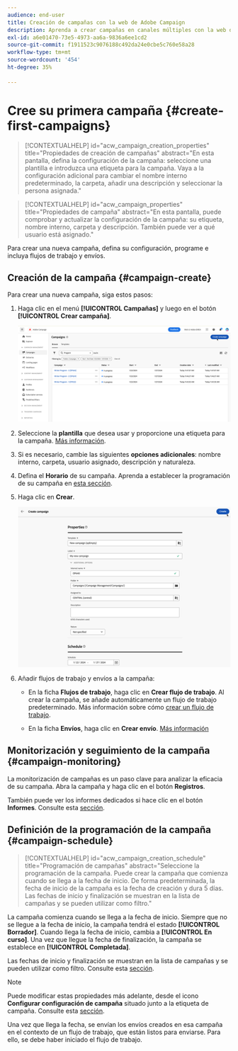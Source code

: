 ```yaml
---
audience: end-user
title: Creación de campañas con la web de Adobe Campaign
description: Aprenda a crear campañas en canales múltiples con la web de Adobe Campaign
exl-id: a6e01470-73e5-4973-aa6a-9836a6ee1cd2
source-git-commit: f1911523c9076188c492da24e0cbe5c760e58a28
workflow-type: tm+mt
source-wordcount: '454'
ht-degree: 35%

---
```


# Cree su primera campaña {#create-first-campaigns}

>[!CONTEXTUALHELP]
>id="acw_campaign_creation_properties"
>title="Propiedades de creación de campañas"
>abstract="En esta pantalla, defina la configuración de la campaña: seleccione una plantilla e introduzca una etiqueta para la campaña. Vaya a la configuración adicional para cambiar el nombre interno predeterminado, la carpeta, añadir una descripción y seleccionar la persona asignada."

>[!CONTEXTUALHELP]
>id="acw_campaign_properties"
>title="Propiedades de campaña"
>abstract="En esta pantalla, puede comprobar y actualizar la configuración de la campaña: su etiqueta, nombre interno, carpeta y descripción. También puede ver a qué usuario está asignado."

Para crear una nueva campaña, defina su configuración, programe e incluya flujos de trabajo y envíos.

## Creación de la campaña {#campaign-create}

Para crear una nueva campaña, siga estos pasos:

1. Haga clic en el menú **[!UICONTROL Campañas]** y luego en el botón **[!UICONTROL Crear campaña]**.

   ![Captura de pantalla que muestra el botón &quot;Crear campaña&quot; en el menú Campañas](assets/create-campaign-button.png)

1. Seleccione la **plantilla** que desea usar y proporcione una etiqueta para la campaña. [Más información](manage-campaigns.md#manage-campaign-templates).
1. Si es necesario, cambie las siguientes **opciones adicionales**: nombre interno, carpeta, usuario asignado, descripción y naturaleza.
1. Defina el **Horario** de su campaña. Aprenda a establecer la programación de su campaña en [esta sección](#campaign-schedule).
1. Haga clic en **Crear**.

   ![Captura de pantalla que muestra la pantalla de propiedades de la campaña, incluidos los campos de nombre interno, carpeta, usuario asignado, descripción y naturaleza.](assets/create-a-campaign-properties.png)

1. Añadir flujos de trabajo y envíos a la campaña:

   * En la ficha **Flujos de trabajo**, haga clic en **Crear flujo de trabajo**. Al crear la campaña, se añade automáticamente un flujo de trabajo predeterminado. Más información sobre cómo [crear un flujo de trabajo](../workflows/create-workflow.md).

   * En la ficha **Envíos**, haga clic en **Crear envío**. [Más información](../msg/gs-messages.md)

## Monitorización y seguimiento de la campaña {#campaign-monitoring}

La monitorización de campañas es un paso clave para analizar la eficacia de su campaña. Abra la campaña y haga clic en el botón **Registros**.

También puede ver los informes dedicados si hace clic en el botón **Informes**. Consulte esta [sección](../reporting/campaign-reports.md).

## Definición de la programación de la campaña {#campaign-schedule}

>[!CONTEXTUALHELP]
>id="acw_campaign_creation_schedule"
>title="Programación de campañas"
>abstract="Seleccione la programación de la campaña. Puede crear la campaña que comienza cuando se llega a la fecha de inicio. De forma predeterminada, la fecha de inicio de la campaña es la fecha de creación y dura 5 días. Las fechas de inicio y finalización se muestran en la lista de campañas y se pueden utilizar como filtro."

La campaña comienza cuando se llega a la fecha de inicio. Siempre que no se llegue a la fecha de inicio, la campaña tendrá el estado **[!UICONTROL Borrador]**. Cuando llega la fecha de inicio, cambia a **[!UICONTROL En curso]**. Una vez que llegue la fecha de finalización, la campaña se establece en **[!UICONTROL Completada]**.

Las fechas de inicio y finalización se muestran en la lista de campañas y se pueden utilizar como filtro. Consulte esta [sección](manage-campaigns.md#access-campaigns).

>[!NOTE]
>
>Puede modificar estas propiedades más adelante, desde el icono **Configurar configuración de campaña** situado junto a la etiqueta de campaña. Consulte esta [sección](gs-campaigns.md#campaign-dashboard).

Una vez que llega la fecha, se envían los envíos creados en esa campaña en el contexto de un flujo de trabajo, que están listos para enviarse. Para ello, se debe haber iniciado el flujo de trabajo.

<!--
    +++WORKF
++screen
## Create a cross-channel campaign {#cross-channel-campaign}

In a cross-channel campaign, a single marketing communication uses different channels. Data is passed between the channels. The customer receives communication through multiple channels based on, for example, their interaction with the previous communication.
-->
<!--
existing campaign: settings button -> properties like when creation
schedule in header

About plans, programs and campaigns
Adobe Campaign allows you to plan marketing campaigns in which you can create and manage different types of activities: emails, SMS messages, push notifications, workflows, landing pages. These campaigns and their contents can be gathered into programs.

The programs and campaigns allow you to regroup and view the different marketing activities that are linked to them.

A program may contain other programs as well as campaigns, workflows, and landing pages. It appears in the timeline and helps you organize your marketing activities: you can separate them by country, by brand, by unit, and similar criteria.

A campaign enables you to gather all the marketing activities of your choice under a single entity. A campaign may contain emails, SMS, push notifications, direct mails, workflows, and landing pages.

To better organize your marketing plans, Adobe recommends the following hierarchy: Program > Sub-programs > Campaigns > Workflows > Deliveries.

Reports on programs and campaigns allow you to analyze their impact. For example, you can build reports at the campaign level to aggregate data on all deliveries contained in that campaign.

Related topics:

* Timeline
* About dynamic reports
* Creating a campaign

In programs and sub-programs, you can add campaigns. Campaigns can contain marketing activities such as emails, SMS, push notifications, workflows, and landing pages.

From the Adobe Campaign home page, select the Programs & Campaigns card, and access a program or sub-program.

Click on the Create button, and select Campaign.

In the Creation mode screen, select a campaign type.

The campaign types available are based on templates defined in Resources > Templates > Campaign templates. For more on this, refer to the Managing templates section.

In the Properties screen, enter the name and ID of the campaign.

Select a start and end date for your campaign. These dates only apply to the campaign itself.

Click on Create to confirm the creation of the campaign.

The campaign is created and displayed. Use the Create button to add marketing activities to your campaign.

>[!NOTE]
>
>Depending on your license agreement, you may access only some of these activities.

You can also create a campaign from the marketing activity list. You can choose to link the marketing activity to a parent program or sub-program via the properties window of the campaign.

Programs and campaigns icons and statuses:

Each program and each campaign in the list has a visual symbol and an icon whose color indicates the execution status. This status depends on the validity period of the program or the campaign.

* Gray: the program/campaign has not yet started - Editing status.
* Blue: the program/campaign is in progress - In progress status.
* Green: the program/campaign has finished - Finished status.

By default, the current date is automatically shown as the validity start date, and the end date is calculated according to the start date (D+186 days). You can change these dates in the program or campaign properties.

Business.Adobe.com resources
-->